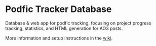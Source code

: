 # Podfic Tracker Database

Database & web app for podfic tracking, focusing on project progress tracking, statistics, and HTML generation for AO3 posts.

More information and setup instructions in the [wiki](https://github.com/diamondspacering/podfic-tracker-database/wiki).
